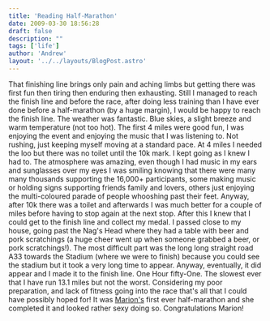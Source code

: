 ```yaml
---
title: 'Reading Half-Marathon'
date: 2009-03-30 18:56:28
draft: false
description: ""
tags: ['life']
author: 'Andrew'
layout: '../../layouts/BlogPost.astro'
---
```


That finishing line brings only pain and aching limbs but getting there was first fun then tiring then enduring then exhausting. Still I managed to reach the finish line and before the race, after doing less training than I have ever done before a half-marathon (by a huge margin), I would be happy to reach the finish line. The weather was fantastic. Blue skies, a slight breeze and warm temperature (not too hot). The first 4 miles were good fun, I was enjoying the event and enjoying the music that I was listening to. Not rushing, just keeping myself moving at a standard pace. At 4 miles I needed the loo but there was no toilet until the 10k mark. I kept going as I knew I had to. The atmosphere was amazing, even though I had music in my ears and sunglasses over my eyes I was smiling knowing that there were many many thousands supporting the 16,000+ participants, some making music or holding signs supporting friends family and lovers, others just enjoying the multi-coloured parade of people whooshing past their feet. Anyway, after 10k there was a toilet and afterwards I was much better for a couple of miles before having to stop again at the next stop. After this I knew that I could get to the finish line and collect my medal. I passed close to my house, going past the Nag's Head where they had a table with beer and pork scratchings (a huge cheer went up when someone grabbed a beer, or pork scratchings!). The most difficult part was the long long straight road A33 towards the Stadium (where we were to finish) because you could see the stadium but it took a very long time to appear. Anyway, eventually, it did appear and I made it to the finish line. One Hour fifty-One. The slowest ever that I have run 13.1 miles but not the worst. Considering my poor preparation, and lack of fitness going into the race that's all that I could have possibly hoped for! It was [Marion's](http://www.marionmouttou.co.uk) first ever half-marathon and she completed it and looked rather sexy doing so. Congratulations Marion!
